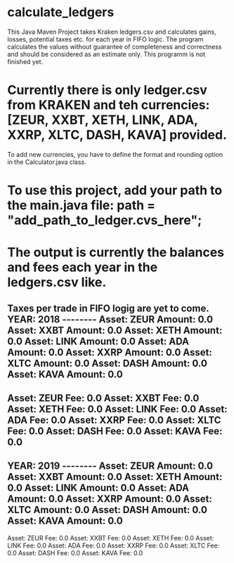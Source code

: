 # calculate_ledgers
This Java Maven Project takes Kraken ledgers.csv and calculates gains, losses, potential taxes etc. for each year in FIFO logic.
The program calculates the values without guarantee of completeness and correctness and should be considered as an estimate only.
This programm is not finished yet. 

# Currently there is only ledger.csv from KRAKEN and teh currencies: [ZEUR, XXBT, XETH, LINK, ADA, XXRP, XLTC, DASH, KAVA] provided.
To add new currencies, you have to define the format and rounding option in the Calculator.java class.

# To use this project, add your path to the main.java file: path = "add_path_to_ledger.cvs_here";

# The output is currently the balances and fees each year in the ledgers.csv like.
Taxes per trade in FIFO logig are yet to come.
YEAR:  2018   --------
Asset: ZEUR Amount: 0.0
Asset: XXBT Amount: 0.0
Asset: XETH Amount: 0.0
Asset: LINK Amount: 0.0
Asset: ADA Amount: 0.0
Asset: XXRP Amount: 0.0
Asset: XLTC Amount: 0.0
Asset: DASH Amount: 0.0
Asset: KAVA Amount: 0.0
---------------------
Asset: ZEUR Fee: 0.0
Asset: XXBT Fee: 0.0
Asset: XETH Fee: 0.0
Asset: LINK Fee: 0.0
Asset: ADA Fee: 0.0
Asset: XXRP Fee: 0.0
Asset: XLTC Fee: 0.0
Asset: DASH Fee: 0.0
Asset: KAVA Fee: 0.0
------------------------------------------------------------------------
YEAR:  2019   --------
Asset: ZEUR Amount: 0.0
Asset: XXBT Amount: 0.0
Asset: XETH Amount: 0.0
Asset: LINK Amount: 0.0
Asset: ADA Amount: 0.0
Asset: XXRP Amount: 0.0
Asset: XLTC Amount: 0.0
Asset: DASH Amount: 0.0
Asset: KAVA Amount: 0.0
---------------------
Asset: ZEUR Fee: 0.0
Asset: XXBT Fee: 0.0
Asset: XETH Fee: 0.0
Asset: LINK Fee: 0.0
Asset: ADA Fee: 0.0
Asset: XXRP Fee: 0.0
Asset: XLTC Fee: 0.0
Asset: DASH Fee: 0.0
Asset: KAVA Fee: 0.0
